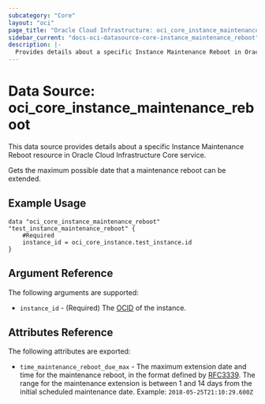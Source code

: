 ```yaml
---
subcategory: "Core"
layout: "oci"
page_title: "Oracle Cloud Infrastructure: oci_core_instance_maintenance_reboot"
sidebar_current: "docs-oci-datasource-core-instance_maintenance_reboot"
description: |-
  Provides details about a specific Instance Maintenance Reboot in Oracle Cloud Infrastructure Core service
---
```


# Data Source: oci_core_instance_maintenance_reboot
This data source provides details about a specific Instance Maintenance Reboot resource in Oracle Cloud Infrastructure Core service.

Gets the maximum possible date that a maintenance reboot can be extended.

## Example Usage

```hcl
data "oci_core_instance_maintenance_reboot" "test_instance_maintenance_reboot" {
	#Required
	instance_id = oci_core_instance.test_instance.id
}
```

## Argument Reference

The following arguments are supported:

* `instance_id` - (Required) The [OCID](https://docs.cloud.oracle.com/iaas/Content/General/Concepts/identifiers.htm) of the instance.


## Attributes Reference

The following attributes are exported:

* `time_maintenance_reboot_due_max` - The maximum extension date and time for the maintenance reboot, in the format defined by [RFC3339](https://tools.ietf.org/html/rfc3339). The range for the maintenance extension is between 1 and 14 days from the initial scheduled maintenance date. Example: `2018-05-25T21:10:29.600Z` 

